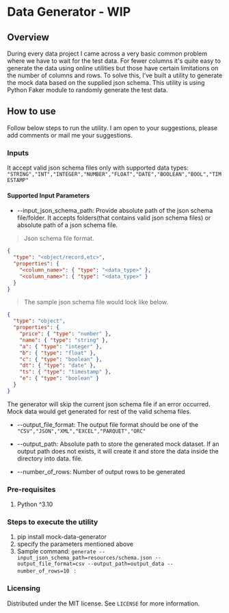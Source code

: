 # Data Generator - WIP

## Overview
During every data project I came across a very basic common problem where we have to wait for the test data. For fewer columns it's quite easy to generate the data using online utilities but those have certain limitations on the number of columns and rows.
To solve this, I’ve built a utility to generate the mock data based on the supplied json schema.
This utility is using Python Faker module to randomly generate the test data.

## How to use
Follow below steps to run the utility. I am open to your suggestions, please add comments or mail me your suggestions.

### Inputs
It accept valid json schema files only with supported data types: `"STRING","INT","INTEGER","NUMBER","FLOAT","DATE","BOOLEAN","BOOL","TIMESTAMP"`
#### Supported Input Parameters

- --input_json_schema_path: Provide absolute path of the json schema file/folder. It accepts folders(that contains valid json schema files) or absolute path of a json schema file.

> Json schema file format.
```json
{
  "type": "<object/record,etc>",
  "properties": {
    "<column_name>": { "type": "<data_type>" },
    "<column_name>": { "type": "<data_type>" }
  }
}

```
> The sample json schema file would look like below.
```json
{
  "type": "object",
  "properties": {
    "price": { "type": "number" },
    "name": { "type": "string" },
    "a": { "type": "integer" },
    "b": { "type": "float" },
    "c": { "type": "boolean" },
    "dt": { "type": "date" },
    "ts": { "type": "timestamp" },
    "e": { "type": "boolean" }
  }
}
```
The generator will skip the current json schema file if an error occurred. Mock data would get generated for rest of the valid schema files.

- --output_file_format: The output file format should be one of the `"CSV","JSON","XML","EXCEL","PARQUET","ORC"`

- --output_path: Absolute path to store the generated mock dataset. If an output path does not exists, it will create it and store the data inside the directory into data.<output file format> file.

- --number_of_rows: Number of output rows to be generated

### Pre-requisites
1. Python ^3.10


### Steps to execute the utility
1. pip install mock-data-generator
2. specify the parameters mentioned above
4. Sample command: `generate --input_json_schema_path=resources/schema.json --output_file_format=csv --output_path=output_data --number_of_rows=10 ` :

### Licensing
Distributed under the MIT license. See ``LICENSE`` for more information.
